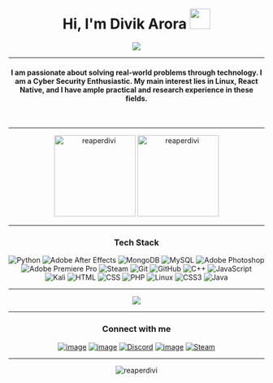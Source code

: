 <h1 align="center">Hi, I'm Divik Arora <img src="https://media.giphy.com/media/hvRJCLFzcasrR4ia7z/giphy.gif" width="40"></h1>
<p align="center">
  <a href="https://git.io/typing-svg"><img src="https://readme-typing-svg.herokuapp.com?color=71a5fd&center=true&vCenter=true&width=500&lines=Cyber+Security+Enthusiastic;Soon+Software+Developer;Computer+Science+Student;"></a>
</p>
<hr/>
<h4 align="center">I am passionate about solving real-world problems through technology. I am a Cyber Security Enthusiastic. My main interest lies in Linux, React Native, and I have ample practical and research experience in these fields.</h4>
<br>
<hr/>
<p align="center">
  <img height= "160" src="https://github-readme-stats.vercel.app/api?username=reaperdivi&theme=tokyonight&show_icons=true&include_all_commits=true" alt="reaperdivi"/>
  <img height= "160" src="https://github-readme-streak-stats.herokuapp.com?user=reaperdivi&theme=tokyonight&date_format=M%20j%5B%2C%20Y%5D" alt="reaperdivi"/>
</p>
<hr/>
<h3 align="center">Tech Stack</h3>
<p align="center">
  <a>
    <img alt="Python" src="https://img.shields.io/badge/-Python-4B8BBE?style=for-the-badge&logo=python&logoColor=white">
  </a>
  <a>
    <img alt="Adobe After Effects" src="https://img.shields.io/badge/Adobe%20After%20Effects-9999FF.svg?style=for-the-badge&logo=Adobe%20After%20Effects&logoColor=white">
  </a>
  <a>
    <img alt="MongoDB" src="https://img.shields.io/badge/-MongoDB-3FA037?style=for-the-badge&logo=MongoDB&logoColor=white">
  </a>
  <a>
    <img alt="MySQL" src="https://img.shields.io/badge/-MySQL-F29111?style=for-the-badge&logo=MySQL&logoColor=white">
  </a>
  <a>
    <img alt="Adobe Photoshop" src="https://img.shields.io/badge/adobe%20photoshop-%2331A8FF.svg?style=for-the-badge&logo=adobe%20photoshop&logoColor=white">
  </a>
  <br> 
  <a>
    <img alt="Adobe Premiere Pro" src="https://img.shields.io/badge/Adobe%20Premiere%20Pro-9999FF.svg?style=for-the-badge&logo=Adobe%20Premiere%20Pro&logoColor=white">
  </a>
  <a>
    <img alt="Steam" src="https://img.shields.io/badge/steam-%23000000.svg?style=for-the-badge&logo=steam&logoColor=white">
  </a>
  <a>
    <img alt="Git" src="https://img.shields.io/badge/-Git-F1502F?style=for-the-badge&logo=Git&logoColor=white">
  </a>
  <a>
    <img alt="GitHub" src="https://img.shields.io/badge/-GitHub-4f6578?style=for-the-badge&logo=GitHub&logoColor=white">
  </a>
  <a>
    <img alt="C++" src="https://img.shields.io/badge/c++-%2300599C.svg?style=for-the-badge&logo=c%2B%2B&logoColor=white">
  </a>
  <a>
    <img alt="JavaScript" src="https://img.shields.io/badge/javascript-%23323330.svg?style=for-the-badge&logo=javascript&logoColor=%23F7DF1E">
  </a>
  <br>
  <a>
    <img alt="Kali" src="https://img.shields.io/badge/Kali-268BEE?style=for-the-badge&logo=kalilinux&logoColor=white">
  </a>
  <a>
    <img alt="HTML" src="https://img.shields.io/badge/-HTML-f06529?style=for-the-badge&logo=html5&logoColor=white">
  </a>
  <a>
    <img alt="CSS" src="https://img.shields.io/badge/-CSS-2965f1?style=for-the-badge&logo=CSS3&logoColor=white">
  </a>
  <a>
    <img alt="PHP" src="https://img.shields.io/badge/-PHP-777BB4?style=for-the-badge&logo=PHP&logoColor=white">
  </a>
  <a>
    <img alt="Linux" src="https://img.shields.io/badge/Linux-FCC624?style=for-the-badge&logo=linux&logoColor=black">
  </a>
  <a>
    <img alt="CSS3" src="https://img.shields.io/badge/css3-%231572B6.svg?style=for-the-badge&logo=css3&logoColor=white">
  </a>
  <a>
    <img alt="Java" src="https://img.shields.io/badge/java-%23ED8B00.svg?style=for-the-badge&logo=java&logoColor=white">
  </a>
</p>
<hr/>
<p align="center">
  <a href="https://github.com/Candida18"><img src="https://activity-graph.herokuapp.com/graph?username=reaperdivi&custom_title=Reaper%20Divi's%20Contribution%20Graph&bg_color=1a1b27&color=70a4fc&line=be91f2&point=4c4c54"/></a>
</p>
<hr/>
<h3 align="center">Connect with me</h3>
<div align="center">
  
  [![image](https://img.shields.io/badge/LinkedIn-0A66C2?style=for-the-badge&logo=linkedin&logoColor=white)](https://www.linkedin.com/in/divik-arora-a7a20721b/)
  [![image](https://img.shields.io/badge/Gmail-EA4335?style=for-the-badge&logo=gmail&logoColor=white)](mailto:thereaperdivi@gmail.com)
  [![Discord](https://img.shields.io/badge/Discord-%235865F2.svg?style=for-the-badge&logo=discord&logoColor=white)](https://discordapp.com/users/ReaperDivi#2684)
  [![image](https://img.shields.io/badge/Instagram-E4405F?style=for-the-badge&logo=Instagram&logoColor=white)](https://www.instagram.com/reaperdivi)
  [![Steam](https://img.shields.io/badge/steam-%23000000.svg?style=for-the-badge&logo=steam&logoColor=white)](https://steamcommunity.com/id/Reaperdivi/)

</div>
<hr/>
<p align="center">
  <img src="https://komarev.com/ghpvc/?username=reaperdivi&label=Profile%20views&color=blueviolet&style=for-the-badge" alt="reaperdivi"/> 
</p>
